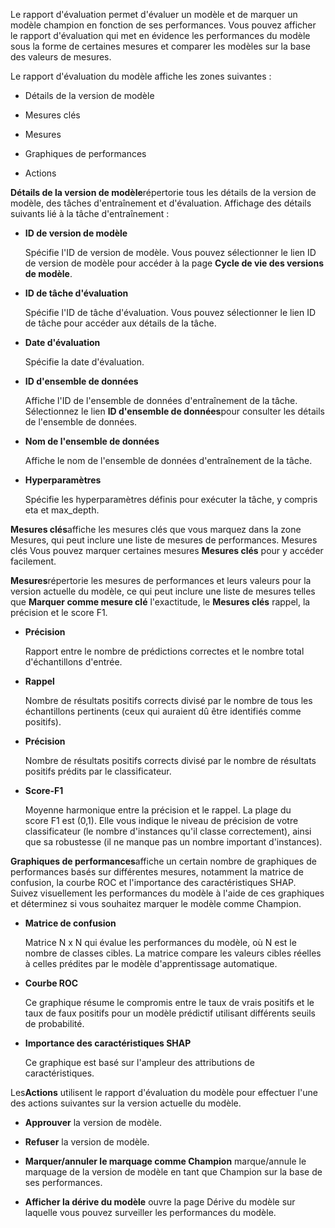 Le rapport d'évaluation permet d'évaluer un modèle et de marquer un modèle champion en fonction de ses performances. Vous pouvez afficher le rapport d'évaluation qui met en évidence les performances du modèle sous la forme de certaines mesures et comparer les modèles sur la base des valeurs de mesures.

Le rapport d'évaluation du modèle affiche les zones suivantes :

-   Détails de la version de modèle


-   Mesures clés


-   Mesures


-   Graphiques de performances


-   Actions


**Détails de la version de modèle**répertorie tous les détails de la version de modèle, des tâches d'entraînement et d'évaluation. Affichage des détails suivants lié à la tâche d'entraînement :

-   **ID de version de modèle**

    Spécifie l'ID de version de modèle. Vous pouvez sélectionner le lien ID de version de modèle pour accéder à la page **Cycle de vie des versions de modèle**.


-   **ID de tâche d'évaluation**

    Spécifie l'ID de tâche d'évaluation. Vous pouvez sélectionner le lien ID de tâche pour accéder aux détails de la tâche.


-   **Date d'évaluation**

    Spécifie la date d'évaluation.


-   **ID d'ensemble de données**

    Affiche l'ID de l'ensemble de données d'entraînement de la tâche. Sélectionnez le lien **ID d'ensemble de données**pour consulter les détails de l'ensemble de données.


-   **Nom de l'ensemble de données**

    Affiche le nom de l'ensemble de données d'entraînement de la tâche.


-   **Hyperparamètres**

    Spécifie les hyperparamètres définis pour exécuter la tâche, y compris eta et max_depth.


**Mesures clés**affiche les mesures clés que vous marquez dans la zone Mesures, qui peut inclure une liste de mesures de performances. Mesures clés Vous pouvez marquer certaines mesures **Mesures clés** pour y accéder facilement.

**Mesures**répertorie les mesures de performances et leurs valeurs pour la version actuelle du modèle, ce qui peut inclure une liste de mesures telles que **Marquer comme mesure clé** l'exactitude, le **Mesures clés** rappel, la précision et le score F1.

-   **Précision**

    Rapport entre le nombre de prédictions correctes et le nombre total d'échantillons d'entrée.


-   **Rappel**

    Nombre de résultats positifs corrects divisé par le nombre de tous les échantillons pertinents (ceux qui auraient dû être identifiés comme positifs).


-   **Précision**

    Nombre de résultats positifs corrects divisé par le nombre de résultats positifs prédits par le classificateur.


-   **Score-F1**

    Moyenne harmonique entre la précision et le rappel. La plage du score F1 est (0,1). Elle vous indique le niveau de précision de votre classificateur (le nombre d'instances qu'il classe correctement), ainsi que sa robustesse (il ne manque pas un nombre important d'instances).


**Graphiques de performances**affiche un certain nombre de graphiques de performances basés sur différentes mesures, notamment la matrice de confusion, la courbe ROC et l'importance des caractéristiques SHAP. Suivez visuellement les performances du modèle à l'aide de ces graphiques et déterminez si vous souhaitez marquer le modèle comme Champion.

-   **Matrice de confusion**

    Matrice N x N qui évalue les performances du modèle, où N est le nombre de classes cibles. La matrice compare les valeurs cibles réelles à celles prédites par le modèle d'apprentissage automatique.


-   **Courbe ROC**

    Ce graphique résume le compromis entre le taux de vrais positifs et le taux de faux positifs pour un modèle prédictif utilisant différents seuils de probabilité.


-   **Importance des caractéristiques SHAP**

    Ce graphique est basé sur l'ampleur des attributions de caractéristiques.


Les**Actions** utilisent le rapport d'évaluation du modèle pour effectuer l'une des actions suivantes sur la version actuelle du modèle.

-   **Approuver** la version de modèle.


-   **Refuser** la version de modèle.


-   **Marquer/annuler le marquage comme Champion** marque/annule le marquage de la version de modèle en tant que Champion sur la base de ses performances.


-   **Afficher la dérive du modèle** ouvre la page Dérive du modèle sur laquelle vous pouvez surveiller les performances du modèle.


